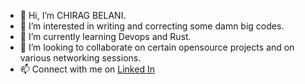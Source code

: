 
- 👋 Hi, I’m CHIRAG BELANI.
- 👀 I’m interested in writing and correcting some damn big codes.
- 🌱 I’m currently learning Devops and Rust.
- 💞️ I’m looking to collaborate on certain opensource projects and on various networking sessions.
- 📫 Connect with me on [Linked In](www.linkedin.com/in/chirag-belani-193a00268)

  
<!---
ChiragBelani/ChiragBelani is a ✨ special ✨ repository because its `README.md` (this file) appears on your GitHub profile.
You can click the Preview link to take a look at your changes.
--->
